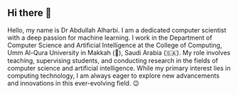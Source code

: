 ## Hi there 👋

<!--
**DrASAlharbi/DrASAlharbi** is a ✨ _special_ ✨ repository because its `README.md` (this file) appears on your GitHub profile.

Here are some ideas to get you started:

- 🔭 I’m currently working on ...
- 🌱 I’m currently learning ...
- 👯 I’m looking to collaborate on ...
- 🤔 I’m looking for help with ...
- 💬 Ask me about ...
- 📫 How to reach me: ...
- 😄 Pronouns: ...
- ⚡ Fun fact: ...
-->
Hello, my name is Dr Abdullah Alharbi. I am a dedicated computer scientist with a deep passion for machine learning. I work in the Department of Computer Science and Artificial Intelligence at the College of Computing, Umm Al-Qura University in Makkah (🕋), Saudi Arabia (🇸🇦). My role involves teaching, supervising students, and conducting research in the fields of computer science and artificial intelligence. While my primary interest lies in computing technology, I am always eager to explore new advancements and innovations in this ever-evolving field. 😉
